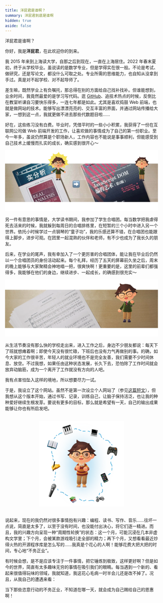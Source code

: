 ```yaml
---
title: 洋屁君是谁啊？
summary: 洋屁君到底是谁啊
hidden: true
aside: false
---
```


<script setup>
import Profile from "@/components/about/Profile.vue"
</script>

<TitleWithEmoji emoji="🤔️" special>洋屁君是谁啊？</TitleWithEmoji>

<Profile />

你好，我是**洋屁君**，在此欢迎你的到来。

我 2015 年来到上海读大学，自那之后到现在，一直在上海居住。2022 年春末夏初，终于从学校毕业。虽说读的是数学专业，但是学得实在很一般。不论是考试、做研究，还是写论文，都没什么可取之处。专业所需的思维能力，也自知从没拿到手过。真是对不起学校、对不起导师了。

差生嘛，既然学业上有负嘱托，那总得在别的方面给自己找补找补。但谁能想到，业余时间，我竟然最爱的是学习写代码。逛 [GitHub](https://github.com)、追技术热点的时候，反倒比在教室听课自习要快乐得多，一连七年都是如此。尤其是喜欢捣鼓 Web 前端，也就是做网站的技术。能够写出漂漂亮亮的、交互丰富的界面，并通过网站传播给大家，一想到这一点，我就更做不进去那些代数题目啦……

好在，这些练习没有白费。毕业时，凭借平时的一些小小积累，我获得了一份在互联网公司做 Web 前端开发的工作，让喜欢做的事情成为了自己的第一份职业。至今一年多，虽说仍然算是个职场新人，工作内容也不能说是事事顺利，但能感受到自己技术上缓慢而扎实的成长，确实感到很开心～

![从数学专业到程序员的转变](./images/math-to-programming.webp)

另一件有意思的事情是，大学读书期间，我参加了学生合唱团。每当数学把我虐得死去活来的时候，我就躲到每周日的合唱排练里，在短暂的三个小时中进入另一个世界。依托小时候学过一点钢琴的“童子功”，我的乐感还算不错，在合唱团也能跟得上脚步，进步可观。在团里一起混熟的伙伴和老师，有不少也成为了我长久的朋友。

后来，在学业的尾声，我有幸加入了一个更厉害的合唱团体，能让我在毕业后仍然以一个合唱团员的身份活动起来。每个礼拜，经历了五天的屏幕前久坐之后，周末的晚上能够与大家聚精会神地唱一把，很爽快啊！更重要的是，这里的前辈们都强得多，我能够在他们的身边，继续进步、一起成长，的确感到很充实～

![合唱乐谱](./images/choir-score.webp)

从生活节奏没有那么快的学校走出来，进入工作之后，身边不少朋友都说：每天下了班就想瘫着啊；即使今天没有很忙碌，下班后也没有力气再做别的事。的确，如今大家的工作很辛苦，年轻人的就业环境也不是完全友善，我们需要不少时间休息、放空。不过我想，如果任由这种状态发展，长久下去，恐怕除了工作时间就会放弃动脑筋，成为一个离开了工作就没有方向的人吧。

我有点害怕坠入这样的境地，所以想要尽力一试。

于是，我设立了这个网站。虽然不是第一次设立个人网站了（参见[这篇短文](/about/plan/foreignfart-version-2023.html)），但我想从这个版本开始，通过书写、记录，训练自己，让脑子保持活泛，也让我的种种爱好继续生根发芽。要说有更多的目标，那么就是希望有一天，自己的输出成果能够让你也有所启发吧。

<p align="center" style="margin: 32px 0;">
  <img src="./images/hobbies.webp" alt="我的爱好" width="280"/>
</p>

说起来，现在的我仍然对很多事情抱有兴趣：编程、读书、写作、音乐……往坏一点说，简直是太多了，以至于没有时间，也没能付出决心，将它们逐一精进。而且，我的兴趣方向呈现一种“周期性轮换”的状态：这一个月，可能沉浸在几本非虚构文学里；下个月，会被某款游戏吸引走全部的精力；再下个月，又想看看最近炒得火热的开源程序库是怎么写的……我真是个花心的人啊！能够花费大把大把的时间，专心地“不务正业”。

有时候会想，是不是应该专注于一件事情，把它锤炼到极致，这样更好啊？但是如今的世界，简直有太多趣味无穷的事情在吸引我们的眼睛。每当遇到一个新的、看起来很值得玩味的领域，我就知道，我这花心毛病一时半会儿还是改不掉了。况且，从我自己的遭遇来看：

当下那些恣意行动的不务正业，不知道在哪一天，就会成为自己赐给自己的恩惠啊！
